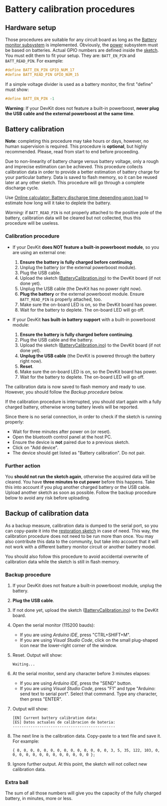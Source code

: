 # Battery calibration procedures

## Hardware setup

Those procedures are suitable for any circuit board as long as the [Battery monitor subsystem](../../../../doc/hardware/subsystems/BatteryMonitor/BatteryMonitor_en.md) is implemented. Obviously, the [power](../../../../doc/hardware/subsystems/Power/Power_en.md) subsystem must be based on batteries.  Actual GPIO numbers are defined inside the [sketch](./BatteryCalibration.ino). You must edit them to fit your setup. They are: `BATT_EN_PIN` and `BATT_READ_PIN`. For example:

```c
#define BATT_EN_PIN GPIO_NUM_17
#define BATT_READ_PIN GPIO_NUM_15
```

If a simple voltage divider is used as a battery monitor, the first "define" must show:

```c
#define BATT_EN_PIN -1
```

**Warning**: If your DevKit does not feature a built-in powerboost, **never plug the USB cable and the external powerboost at the same time**.

## Battery calibration

**Note**: completing this procedure may take hours or days, however, no human supervision is required. This procedure is **optional**, but highly recommended.
Please, read from start to end before proceeding.

Due to non-linearity of battery charge versus battery voltage, only a rough and imprecise estimation can be achieved. This procedure collects calibration data in order to provide a better estimation of battery charge for your particular battery. Data is saved to flash memory, so it can be reused later at any other sketch. This procedure will go through a complete discharge cycle.

Use [Online calculator: Battery discharge time depending upon load](https://planetcalc.com/2283/) to estimate how long will it take to deplete the battery.

*Warning:* if `BATT_READ_PIN` is not properly attached to the positive pole of the battery, calibration data will be cleared but not collected, thus this procedure will be useless.

### Calibration procedure

- If your DevKit **does NOT feature a built-in powerboost module**, so you are using an external one:

  1. **Ensure the battery is fully charged before continuing**.
  2. Unplug the battery (or the external powerboost module).
  3. Plug the USB cable.
  4. Upload the sketch ([BatteryCalibration.ino](./BatteryCalibration.ino)) to the DevKit board (if not done yet).
  5. Unplug the USB cable (the DevKit has no power right now).
  6. **Plug the battery** or the external powerboost module. Ensure `BATT_READ_PIN` is properly attached, too.
  7. Make sure the on-board LED is on, so the DevKit board has power.
  8. Wait for the battery to deplete. The on-board LED will go off.

- If your DevKit **has built-in battery support** with a built-in powerboost module:

  1. **Ensure the battery is fully charged before continuing**.
  2. Plug the USB cable and the battery.
  3. Upload the sketch ([BatteryCalibration.ino](./BatteryCalibration.ino)) to the DevKit board (if not done yet).
  4. **Unplug the USB cable** (the DevKit is powered through the battery right now).
  5. **Reset**.
  6. Make sure the on-board LED is on, so the DevKit board has power.
  7. Wait for the battery to deplete. The on-board LED will go off.

The calibration data is now saved to flash memory and ready to use. However, you should follow the *Backup procedure* below.

If the calibration procedure is interrupted, you should start again with a fully charged battery, otherwise wrong battery levels will be reported.

Since there is no serial connection, in order to check if the sketch is running properly:

- Wait for three minutes after power on (or reset).
- Open the bluetooth control panel at the host PC.
- Ensure the device is **not** paired due to a previous sketch.
- Click on "Add device".
- The device should get listed as "Battery calibration". Do not pair.

### Further action

You **should not run the sketch again**, otherwise the acquired data will be cleared.
You have **three minutes to cut power** before this happens.
Take this into account if you plug another charged battery or the USB cable.
Upload another sketch as soon as possible. Follow the backup procedure below to avoid any risk before uploading.

## Backup of calibration data

As a backup measure, calibration data is dumped to the serial port, so you can copy-paste it into the [restoration sketch](../../BatteryTools/RestoreBatteryCalibration/README.md) in case of need. This way, the calibration procedure does not need to be run more than once. You may also contribute this data to the community, but take into account that it will not work with a different battery monitor circuit or another battery model.

You should also follow this procedure to avoid accidental overwrite of calibration data while the sketch is still in flash memory.

### Backup procedure

1. If your DevKit does not feature a built-in powerboost module, unplug the battery.
2. **Plug the USB cable**.
3. If not done yet, upload the sketch ([BatteryCalibration.ino](./BatteryCalibration.ino)) to the DevKit board.
4. Open the serial monitor (115200 bauds):

   - If you are using *Arduino IDE*, press "CTRL+SHIFT+M".
   - If you are using *Visual Studio Code*, click on the small plug-shaped icon near the lower-right corner of the window.

5. Reset. Output will show:

   ```text
   Waiting...
   ```

6. At the serial monitor, send any character before 3 minutes elapses:

   - If you are using *Arduino IDE*, press the "SEND" button.
   - If you are using *Visual Studio Code*, press "F1" and type "Arduino: send text to serial port". Select that command. Type any character, then press "ENTER".

7. Output will show:

   ```text
   [EN] Current battery calibration data:
   [ES] Datos actuales de calibracion de bateria:
   ----------------------------------------------
   ```

8. The next line is the calibration data. Copy-paste to a text file and save it. For example:

   ```text
   { 0, 0, 0, 0, 0, 0, 0, 0, 0, 0, 0, 0, 0, 0, 3, 5, 35, 122, 103, 0, 0, 0, 0, 0, 0, 0, 0, 0, 0, 0, 0, 0 };
   ```

9. Ignore further output. At this point, the sketch will not collect new calibration data.

### Extra ball

The sum of all those numbers will give you the capacity of the fully charged battery, in minutes, more or less.
